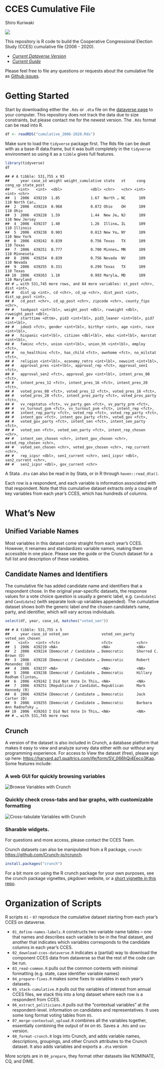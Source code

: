 CCES Cumulative File
================
Shiro Kuriwaki

[![](https://img.shields.io/badge/Dataverse%20DOI-10.7910/DVN/II2DB6-orange)](https://www.doi.org/10.7910/DVN/II2DB6)

This repository is R code to build the Cooperative Congressional
Election Study (CCES) cumulative file (2006 - 2020).

-   [*Current Dataverse
    Version*](https://dataverse.harvard.edu/dataset.xhtml?persistentId=doi:10.7910/DVN/II2DB6)
-   [*Current
    Guide*](https://github.com/kuriwaki/cces_cumulative/blob/master/guide/guide_cumulative_2006-2020.pdf)

Please feel free to file any questions or requests about the cumulative
file as [Github
issues](https://github.com/kuriwaki/cces_cumulative/issues).

# Getting Started

Start by downloading either the `.Rds` or `.dta` file on the [dataverse
page](https://dataverse.harvard.edu/dataset.xhtml?persistentId=doi:10.7910/DVN/II2DB6)
to your computer. This repository does not track the data due to size
constraints, but please contact me for the newest version. The `.Rds`
format can be read into R.

``` r
df <- readRDS("cumulative_2006-2020.Rds")
```

Make sure to load the `tidyverse` package first. The Rds file can be
dealt with as a base-R data.frame, but it was built completely in the
`tidyverse` environment so using it as a `tibble` gives full features.

``` r
library(tidyverse)
df
```

    ## # A tibble: 531,755 x 93
    ##     year case_id weight weight_cumulative state   st     cong cong_up state_post
    ##    <int>   <int>  <dbl>             <dbl> <chr>   <chr> <int>   <int> <chr>     
    ##  1  2006  439219  1.85              1.67  North … NC      109     110 North Car…
    ##  2  2006  439224  0.968             0.872 Ohio    OH      109     110 Ohio      
    ##  3  2006  439228  1.59              1.44  New Je… NJ      109     110 New Jersey
    ##  4  2006  439237  1.40              1.26  Illino… IL      109     110 Illinois  
    ##  5  2006  439238  0.903             0.813 New Yo… NY      109     110 New York  
    ##  6  2006  439242  0.839             0.756 Texas   TX      109     110 Texas     
    ##  7  2006  439251  0.777             0.700 Minnes… MN      109     110 Minnesota 
    ##  8  2006  439254  0.839             0.756 Nevada  NV      109     110 Nevada    
    ##  9  2006  439255  0.331             0.299 Texas   TX      109     110 Texas     
    ## 10  2006  439263  1.10              0.993 Maryla… MD      109     110 Maryland  
    ## # … with 531,745 more rows, and 84 more variables: st_post <chr>, dist <int>,
    ## #   dist_up <int>, cd <chr>, cd_up <chr>, dist_post <int>, dist_up_post <int>,
    ## #   cd_post <chr>, cd_up_post <chr>, zipcode <chr>, county_fips <chr>,
    ## #   tookpost <int+lbl>, weight_post <dbl>, rvweight <dbl>, rvweight_post <dbl>,
    ## #   starttime <dttm>, pid3 <int+lbl>, pid3_leaner <int+lbl>, pid7 <int+lbl>,
    ## #   ideo5 <fct>, gender <int+lbl>, birthyr <int>, age <int>, race <int+lbl>,
    ## #   hispanic <int+lbl>, citizen <dbl+lbl>, educ <int+lbl>, marstat <int+lbl>,
    ## #   faminc <fct>, union <int+lbl>, union_hh <int+lbl>, employ <fct>,
    ## #   no_healthins <fct>, has_child <fct>, ownhome <fct>, no_milstat <fct>,
    ## #   religion <int+lbl>, economy_retro <int+lbl>, newsint <int+lbl>,
    ## #   approval_pres <int+lbl>, approval_rep <fct>, approval_sen1 <fct>,
    ## #   approval_sen2 <fct>, approval_gov <int+lbl>, intent_pres_08 <fct>,
    ## #   intent_pres_12 <fct>, intent_pres_16 <fct>, intent_pres_20 <fct>,
    ## #   voted_pres_08 <fct>, voted_pres_12 <fct>, voted_pres_16 <fct>,
    ## #   voted_pres_20 <fct>, intent_pres_party <fct>, voted_pres_party <fct>,
    ## #   vv_regstatus <fct>, vv_party_gen <fct>, vv_party_prm <fct>,
    ## #   vv_turnout_gvm <fct>, vv_turnout_pvm <fct>, intent_rep <fct>,
    ## #   intent_rep_party <fct>, voted_rep <fct>, voted_rep_party <fct>,
    ## #   intent_gov <fct>, intent_gov_party <fct>, voted_gov <fct>,
    ## #   voted_gov_party <fct>, intent_sen <fct>, intent_sen_party <fct>,
    ## #   voted_sen <fct>, voted_sen_party <fct>, intent_rep_chosen <chr>,
    ## #   intent_sen_chosen <chr>, intent_gov_chosen <chr>, voted_rep_chosen <chr>,
    ## #   voted_sen_chosen <chr>, voted_gov_chosen <chr>, rep_current <chr>,
    ## #   rep_icpsr <dbl>, sen1_current <chr>, sen1_icpsr <dbl>, sen2_current <chr>,
    ## #   sen2_icpsr <dbl>, gov_current <chr>

A Stata `.dta` can also be read in by Stata, or in R through
`haven::read_dta()`.

Each row is a respondent, and each variable is information associated
with that respondent. Note that this cumulative dataset extracts only a
couple of key variables from each year’s CCES, which has hundreds of
columns.

# What’s New

## Unified Variable Names

Most variables in this dataset come straight from each year’s CCES.
However, it renames and standardizes variable names, making them
accessible in one place. Please see the guide or the Crunch dataset for
a full list and description of these variables.

## Candidate Names and Identifiers

The cumulative file has added candidate name and identifiers that a
respondent chose. In the original year-specific datasets, the response
values for a vote choice question is usually a generic label,
e.g. `Candidate1` and `Candidate2` (with separate look-up variables
appended). The cumulative dataset shows both the generic label *and* the
chosen candidate’s name, party, and identifier, which will vary across
individuals.

``` r
select(df, year, case_id, matches("voted_sen"))
```

    ## # A tibble: 531,755 x 5
    ##     year case_id voted_sen               voted_sen_party voted_sen_chosen       
    ##    <int>   <int> <fct>                   <fct>           <chr>                  
    ##  1  2006  439219 <NA>                    <NA>            <NA>                   
    ##  2  2006  439224 [Democrat / Candidate … Democratic      Sherrod C. Brown (D)   
    ##  3  2006  439228 [Democrat / Candidate … Democratic      Robert Menendez (D)    
    ##  4  2006  439237 <NA>                    <NA>            <NA>                   
    ##  5  2006  439238 [Democrat / Candidate … Democratic      Hillary Rodham Clinton…
    ##  6  2006  439242 I Did Not Vote In This… <NA>            <NA>                   
    ##  7  2006  439251 [Republican / Candidat… Republican      Mark Kennedy (R)       
    ##  8  2006  439254 [Democrat / Candidate … Democratic      Jack Carter (D)        
    ##  9  2006  439255 [Democrat / Candidate … Democratic      Barbara Ann Radnofsky …
    ## 10  2006  439263 I Did Not Vote In This… <NA>            <NA>                   
    ## # … with 531,745 more rows

## Crunch

A version of the dataset is also included in Crunch, a database platform
that makes it easy to view and analyze survey data either with our
without any programming experience. For access to View the dataset
(free), please sign up here:
<https://harvard.az1.qualtrics.com/jfe/form/SV_066hQi4Eeco3Kap>. Some
features include:

### A web GUI for quickly browsing variables

![Browse Variables with Crunch](guide/01_crunch_browse.gif)

### Quickly check cross-tabs and bar graphs, with customizable formatting

![Cross-tabulate Variables with Crunch](guide/02_crunch_tab.gif)

### Sharable widgets.

For questions and more access, please contact the CCES Team.

Crunch datasets can also be manipulated from a R package, `crunch`:
<https://github.com/Crunch-io/rcrunch>.

``` r
install.packages("crunch")
```

For a bit more on using the R crunch package for your own purposes, see
the crunch package vignettes, pkgdown website, or a [short vignette in
this
repo](https://github.com/kuriwaki/cces_cumulative/blob/master/guide/vignette_crunch.md).

# Organization of Scripts

R scripts `01` - `07` reproduce the cumulative dataset starting from
each year’s CCES on dataverse.

-   `01_define-names-labels.R` constructs two variable name tables – one
    that names and describes each variable to be in the final dataset,
    and another that indicates which variables corresponds to the
    candidate columns in each year’s CCES.
-   `02_download-cces-dataverse.R` indicates a (partial) way to download
    the component CCES data from dataverse so that the rest of the code
    can be run.
-   `03_read-common.R` pulls out the common contents with minimal
    formatting (e.g. state, case identifier variable names)
-   `04_prepare-fixes.R` makes some fixes to variables in each year’s
    datasets.
-   `05_stack-cumulative.R` pulls out the variables of interest from
    annual CCES files, we stack this into a long dataset where each row
    is a respondent from CCES.
-   `06_extract_politicians.R` pulls out the “contextual variables” at
    the respondent-level. information on candidates and representatives.
    It uses some long format voting tables from `05`.
-   `07_merge-contextual_upload.R` combines all the variables together,
    essentially combining the output of `04` on `05`. Saves a `.Rds` and
    `sav` version.
-   `08_format-crunch.R` logs into Crunch, and adds variable names,
    descriptions, groupings, and other Crunch attributes to the Crunch
    dataset. It also adds variables and exports a `.dta` version

More scripts are in `00_prepare`, they format other datasets like
NOMINATE, CQ, and DIME.
